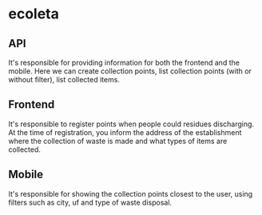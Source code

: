 # ecoleta

## API
It's responsible for providing information for both the frontend and the mobile. Here we can create collection points, list collection points (with or without filter), list collected items.

## Frontend 
It's responsible to register points when people could residues discharging. At the time of registration, you inform the address of the establishment where the collection of waste is made and what types of items are collected.

## Mobile
It's responsible for showing the collection points closest to the user, using filters such as city, uf and type of waste disposal.
